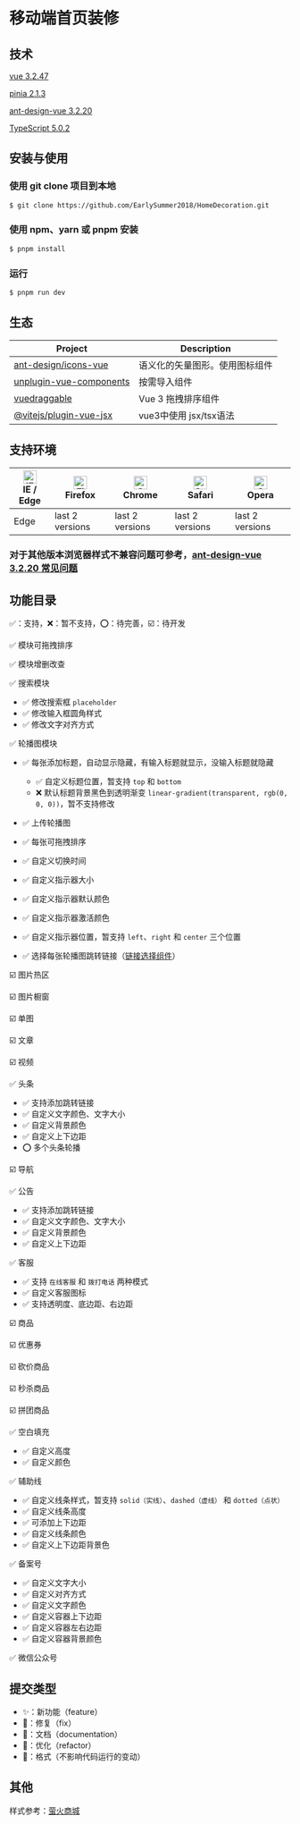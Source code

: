 # 移动端首页装修

## 技术
[vue 3.2.47](https://github.com/vuejs/core)

[pinia 2.1.3](https://github.com/vuejs/pinia)

[ant-design-vue 3.2.20](https://github.com/vueComponent/ant-design-vue)

[TypeScript 5.0.2](https://github.com/microsoft/TypeScript)


## 安装与使用
### 使用 git clone 项目到本地
```bash
$ git clone https://github.com/EarlySummer2018/HomeDecoration.git
```

### 使用 npm、yarn 或 pnpm 安装
```bash
$ pnpm install
```
### 运行
```bash
$ pnpm run dev
```

## 生态

| Project | Description |
| --- | --- |
| [ant-design/icons-vue](https://3x.antdv.com/components/icon-cn) | 语义化的矢量图形。使用图标组件 |
| [unplugin-vue-components](https://www.npmjs.com/package/unplugin-vue-components) | 按需导入组件 |
| [vuedraggable](https://github.com/SortableJS/vue.draggable.next) | Vue 3 拖拽排序组件 |
| [@vitejs/plugin-vue-jsx](https://github.com/vitejs/vite-plugin-vue/tree/main/packages/plugin-vue-jsx) | vue3中使用 jsx/tsx语法 |

## 支持环境

| [<img src="https://raw.githubusercontent.com/alrra/browser-logos/master/src/edge/edge_48x48.png" alt="IE / Edge" width="24px" height="24px" />](http://godban.github.io/browsers-support-badges/)</br>IE / Edge | [<img src="https://raw.githubusercontent.com/alrra/browser-logos/master/src/firefox/firefox_48x48.png" alt="Firefox" width="24px" height="24px" />](http://godban.github.io/browsers-support-badges/)</br>Firefox | [<img src="https://raw.githubusercontent.com/alrra/browser-logos/master/src/chrome/chrome_48x48.png" alt="Chrome" width="24px" height="24px" />](http://godban.github.io/browsers-support-badges/)</br>Chrome | [<img src="https://raw.githubusercontent.com/alrra/browser-logos/master/src/safari/safari_48x48.png" alt="Safari" width="24px" height="24px" />](http://godban.github.io/browsers-support-badges/)</br>Safari | [<img src="https://raw.githubusercontent.com/alrra/browser-logos/master/src/opera/opera_48x48.png" alt="Opera" width="24px" height="24px" />](http://godban.github.io/browsers-support-badges/)</br>Opera |
| --- | --- | --- | --- | --- |
| Edge | last 2 versions | last 2 versions | last 2 versions | last 2 versions

### 对于其他版本浏览器样式不兼容问题可参考，[ant-design-vue 3.2.20 常见问题](https://3x.antdv.com/docs/vue/faq-cn)

## 功能目录
✅：支持，❌：暂不支持，⭕️：待完善，☑️：待开发
<br />

✅ 模块可拖拽排序

✅ 模块增删改查

✅ 搜索模块

+ ✅ 修改搜索框 `placeholder`
+ ✅ 修改输入框圆角样式
+ ✅ 修改文字对齐方式

✅ 轮播图模块

+ ✅ 每张添加标题，自动显示隐藏，有输入标题就显示，没输入标题就隐藏

   + ✅ 自定义标题位置，暂支持 `top` 和 `bottom`
   + ❌ 默认标题背景黑色到透明渐变 `linear-gradient(transparent, rgb(0, 0, 0))`，暂不支持修改

+ ✅ 上传轮播图
+ ✅ 每张可拖拽排序
+ ✅ 自定义切换时间
+ ✅ 自定义指示器大小
+ ✅ 自定义指示器默认颜色
+ ✅ 自定义指示器激活颜色
+ ✅ 自定义指示器位置，暂支持 `left`、`right` 和 `center` 三个位置
+ ✅ 选择每张轮播图跳转链接（[链接选择组件](/src/components/SelectLinkModel/README.md)）

☑️ 图片热区

☑️ 图片橱窗

☑️ 单图

☑️ 文章

☑️ 视频

✅ 头条

+ ✅ 支持添加跳转链接
+ ✅ 自定义文字颜色、文字大小
+ ✅ 自定义背景颜色
+ ✅ 自定义上下边距
+ ⭕️ 多个头条轮播

☑️ 导航

✅ 公告

+ ✅ 支持添加跳转链接
+ ✅ 自定义文字颜色、文字大小
+ ✅ 自定义背景颜色
+ ✅ 自定义上下边距

✅ 客服

+ ✅ 支持 `在线客服` 和 `拨打电话` 两种模式
+ ✅ 自定义客服图标
+ ✅ 支持透明度、底边距、右边距

☑️ 商品

☑️ 优惠券

☑️ 砍价商品

☑️ 秒杀商品

☑️ 拼团商品

✅ 空白填充

+ ✅ 自定义高度
+ ✅ 自定义颜色

✅ 辅助线

+ ✅ 自定义线条样式，暂支持 `solid（实线）`、`dashed（虚线）` 和 `dotted（点状）`
+ ✅ 自定义线条高度
+ ✅ 可添加上下边距
+ ✅ 自定义线条颜色
+ ✅ 自定义上下边距背景色

✅ 备案号

+ ✅ 自定义文字大小
+ ✅ 自定义对齐方式
+ ✅ 自定义文字颜色
+ ✅ 自定义容器上下边距
+ ✅ 自定义容器左右边距
+ ✅ 自定义容器背景颜色

✅ 微信公众号


## 提交类型

- ✨：新功能（feature）
- 🐛：修复（fix）
- 📝：文档（documentation）
- 🎉：优化（refactor）
- 📏：格式（不影响代码运行的变动）


## 其他
样式参考：[萤火商城](https://gitee.com/xany)
